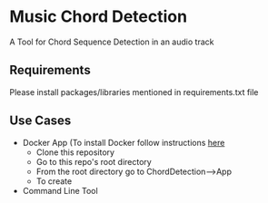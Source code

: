 # Music Chord Detection
A Tool for Chord Sequence Detection in an audio track

## Requirements
Please install packages/libraries mentioned in requirements.txt file

## Use Cases
* Docker App (To install Docker follow instructions [here](https://docs.docker.com/get-docker/)
  * Clone this repository
  * Go to this repo's root directory
  * From the root directory go to ChordDetection-->App
  * To create
* Command Line Tool




